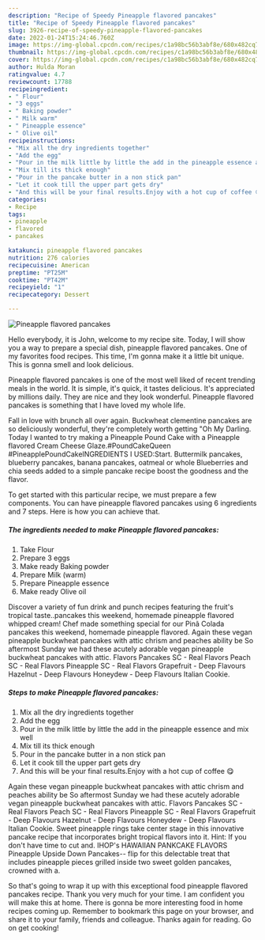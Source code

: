 ```yaml
---
description: "Recipe of Speedy Pineapple flavored pancakes"
title: "Recipe of Speedy Pineapple flavored pancakes"
slug: 3926-recipe-of-speedy-pineapple-flavored-pancakes
date: 2022-01-24T15:24:46.760Z
image: https://img-global.cpcdn.com/recipes/c1a98bc56b3abf8e/680x482cq70/pineapple-flavored-pancakes-recipe-main-photo.jpg
thumbnail: https://img-global.cpcdn.com/recipes/c1a98bc56b3abf8e/680x482cq70/pineapple-flavored-pancakes-recipe-main-photo.jpg
cover: https://img-global.cpcdn.com/recipes/c1a98bc56b3abf8e/680x482cq70/pineapple-flavored-pancakes-recipe-main-photo.jpg
author: Hulda Moran
ratingvalue: 4.7
reviewcount: 17788
recipeingredient:
- " Flour"
- "3 eggs"
- " Baking powder"
- " Milk warm"
- " Pineapple essence"
- " Olive oil"
recipeinstructions:
- "Mix all the dry ingredients together"
- "Add the egg"
- "Pour in the milk little by little the add in the pineapple essence and mix well"
- "Mix till its thick enough"
- "Pour in the pancake butter in a non stick pan"
- "Let it cook till the upper part gets dry"
- "And this will be your final results.Enjoy with a hot cup of coffee 😋"
categories:
- Recipe
tags:
- pineapple
- flavored
- pancakes

katakunci: pineapple flavored pancakes 
nutrition: 276 calories
recipecuisine: American
preptime: "PT25M"
cooktime: "PT42M"
recipeyield: "1"
recipecategory: Dessert

---
```



![Pineapple flavored pancakes](https://img-global.cpcdn.com/recipes/c1a98bc56b3abf8e/680x482cq70/pineapple-flavored-pancakes-recipe-main-photo.jpg)

Hello everybody, it is John, welcome to my recipe site. Today, I will show you a way to prepare a special dish, pineapple flavored pancakes. One of my favorites food recipes. This time, I'm gonna make it a little bit unique. This is gonna smell and look delicious.

Pineapple flavored pancakes is one of the most well liked of recent trending meals in the world. It is simple, it's quick, it tastes delicious. It's appreciated by millions daily. They are nice and they look wonderful. Pineapple flavored pancakes is something that I have loved my whole life.

Fall in love with brunch all over again. Buckwheat clementine pancakes are so deliciously wonderful, they&#39;re completely worth getting &#34;Oh My Darling. Today I wanted to try making a Pineapple Pound Cake with a Pineapple flavored Cream Cheese Glaze.#PoundCakeQueen #PineapplePoundCakeINGREDIENTS I USED:Start. Buttermilk pancakes, blueberry pancakes, banana pancakes, oatmeal or whole Blueberries and chia seeds added to a simple pancake recipe boost the goodness and the flavor.


To get started with this particular recipe, we must prepare a few components. You can have pineapple flavored pancakes using 6 ingredients and 7 steps. Here is how you can achieve that.

<!--inarticleads1-->

##### The ingredients needed to make Pineapple flavored pancakes:

1. Take  Flour
1. Prepare 3 eggs
1. Make ready  Baking powder
1. Prepare  Milk (warm)
1. Prepare  Pineapple essence
1. Make ready  Olive oil


Discover a variety of fun drink and punch recipes featuring the fruit&#39;s tropical taste..pancakes this weekend, homemade pineapple flavored whipped cream! Chef made something special for our Pinã Colada pancakes this weekend, homemade pineapple flavored. Again these vegan pineapple buckwheat pancakes with attic chrism and peaches ability be So aftermost Sunday we had these acutely adorable vegan pineapple buckwheat pancakes with attic. Flavors Pancakes SC - Real Flavors Peach SC - Real Flavors Pineapple SC - Real Flavors Grapefruit - Deep Flavours Hazelnut - Deep Flavours Honeydew - Deep Flavours Italian Cookie. 

<!--inarticleads2-->

##### Steps to make Pineapple flavored pancakes:

1. Mix all the dry ingredients together
1. Add the egg
1. Pour in the milk little by little the add in the pineapple essence and mix well
1. Mix till its thick enough
1. Pour in the pancake butter in a non stick pan
1. Let it cook till the upper part gets dry
1. And this will be your final results.Enjoy with a hot cup of coffee 😋


Again these vegan pineapple buckwheat pancakes with attic chrism and peaches ability be So aftermost Sunday we had these acutely adorable vegan pineapple buckwheat pancakes with attic. Flavors Pancakes SC - Real Flavors Peach SC - Real Flavors Pineapple SC - Real Flavors Grapefruit - Deep Flavours Hazelnut - Deep Flavours Honeydew - Deep Flavours Italian Cookie. Sweet pineapple rings take center stage in this innovative pancake recipe that incorporates bright tropical flavors into it. Hint: If you don&#39;t have time to cut and. IHOP&#39;s HAWAIIAN PANKCAKE FLAVORS Pineapple Upside Down Pancakes-- flip for this delectable treat that includes pineapple pieces grilled inside two sweet golden pancakes, crowned with a. 

So that's going to wrap it up with this exceptional food pineapple flavored pancakes recipe. Thank you very much for your time. I am confident you will make this at home. There is gonna be more interesting food in home recipes coming up. Remember to bookmark this page on your browser, and share it to your family, friends and colleague. Thanks again for reading. Go on get cooking!
